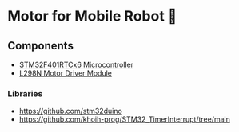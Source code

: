 # Motor for Mobile Robot  🤖

## Components

- [STM32F401RTCx6 Microcontroller](#STM32F401RTCx6)
- [L298N Motor Driver Module ](#L298N)
  
### Libraries
- https://github.com/stm32duino
- https://github.com/khoih-prog/STM32_TimerInterrupt/tree/main
